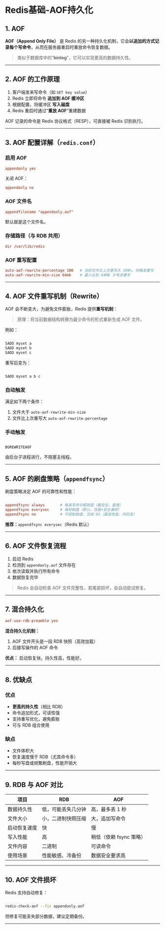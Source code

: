 # Redis基础-AOF持久化

## 1. AOF

**AOF（Append Only File）** 是 Redis 的另一种持久化机制，它会**以追加的方式记录每个写命令**，从而在服务器重启时重放命令恢复数据。

> 类似于数据库中的“**binlog**”，它可以实现更高的数据持久性。

---

## 2. AOF 的工作原理

1. 客户端发来写命令（如 `SET key value`）
2. Redis 立即将命令 **追加到 AOF 缓冲区**
3. 根据配置，将缓冲区 **写入磁盘**
4. Redis 重启时通过“**重放 AOF**”重建数据

AOF 记录的命令是 Redis 协议格式（RESP），可直接被 Redis 识别执行。

---

## 3. AOF 配置详解（`redis.conf`）

### 启用 AOF

```conf
appendonly yes
```

关闭 AOF：

```conf
appendonly no
```

### AOF 文件名

```conf
appendfilename "appendonly.aof"
```

默认就是这个文件名。

### 存储路径（与 RDB 共用）

```conf
dir /var/lib/redis
```

### AOF 重写配置

```conf
auto-aof-rewrite-percentage 100   # 当前文件比上次重写大 100%，则触发重写
auto-aof-rewrite-min-size 64mb    # 最小达到 64MB 才考虑重写
```

---

## 4. AOF 文件重写机制（Rewrite）

AOF 会不断变大，为避免文件膨胀，Redis 提供**重写机制**：

> 原理：将当前数据结构转换为最少命令的形式重新生成 AOF 文件。

例如：

```bash

SADD myset a
SADD myset b
SADD myset c
```

重写后变为：

```bash

SADD myset a b c
```

### 自动触发

满足如下两个条件：

1. 文件大于 `auto-aof-rewrite-min-size`
2. 文件比上次重写大 `auto-aof-rewrite-percentage`

### 手动触发

```bash

BGREWRITEAOF
```

由后台子进程进行，不阻塞主线程。

---

## 5. AOF 的刷盘策略（`appendfsync`）

刷盘策略决定 AOF 的可靠性和性能：

```conf

appendfsync always       # 每条写命令都刷盘（最安全，最慢）
appendfsync everysec     # 每秒刷盘（默认，性能+安全兼顾）
appendfsync no           # 不控制刷盘，交给 OS（最高性能，风险高）
```

**推荐：**`appendfsync everysec`（Redis 默认）

---

## 6. AOF 文件恢复流程

1. 启动 Redis
2. 检测到 `appendonly.aof` 文件存在
3. 依次读取并执行所有命令
4. 数据恢复完毕

> Redis 会自动检查 AOF 文件完整性，若尾部损坏，会自动尝试修复。

---

## 7. 混合持久化

```conf
aof-use-rdb-preamble yes
```

**混合持久化机制：**

1. AOF 文件开头是一段 RDB 快照（高效加载）
2. 后接写操作的 AOF 命令

**优点：** 启动恢复快，持久性高，性能好。

---

## 8. 优缺点

### 优点

- **更高的持久性**（相比 RDB）
- 命令追加形式，可读性强
- 支持重写优化，避免膨胀
- 可与 RDB 组合使用

### 缺点

- 文件体积大
- 恢复速度慢于 RDB（尤其命令多）
- 每秒写盘或频繁刷盘，性能开销大

---

## 9. RDB 与 AOF 对比

| 项目        | RDB                             | AOF                                  |
|-------------|----------------------------------|---------------------------------------|
| 数据持久性  | 低，可能丢失几分钟              | 高，最多丢 1 秒                       |
| 文件大小    | 小，二进制快照压缩              | 大，追加写命令                        |
| 启动恢复速度| 快                              | 慢                                   |
| 写入性能    | 高                              | 稍低（依赖 fsync 策略）              |
| 文件内容    | 二进制                          | 可读命令                             |
| 使用场景    | 性能敏感、冷备份                 | 数据安全要求高                       |

---

## 10. AOF 文件损坏

Redis 支持自动修复：

```bash

redis-check-aof --fix appendonly.aof
```

但修复可能丢失部分数据，建议定期备份。

---

